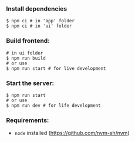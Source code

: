 ### Install dependencies

```shell
$ npm ci # in 'app' folder
$ npm ci # in 'ui' folder
```

### Build frontend:
```shell
# in ui folder
$ npm run build
# or use
$ npm run start # for live development
```

### Start the server:
```shell
$ npm run start
# or use
$ npm run dev # for life development
```

### Requirements:

* `node` installed (https://github.com/nvm-sh/nvm)
